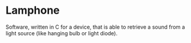 # Lamphone
Software, written in C for a device, that is able to retrieve a sound from a light source (like hanging bulb or light diode).
